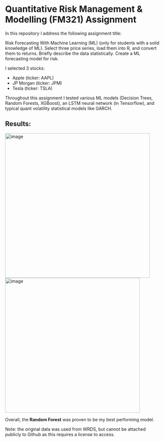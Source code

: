 # Quantitative Risk Management & Modelling (FM321) Assignment

In this repository I address the following assignment title:

Risk Forecasting With Machine Learning (ML) (only for students with a solid knowledge of ML). Select three price series, load them into R, and convert them to returns. Briefly describe the data statistically. Create a ML forecasting model for risk.

I selected 3 stocks:
* Apple (ticker: AAPL)
* JP Morgan (ticker: JPM)
* Tesla (ticker: TSLA)

Throughout this assignment I tested various ML models (Decision Trees, Random Forests, XGBoost), an LSTM neural network (in Tensorflow), and typical quant volatility statistical models like GARCH.

## Results:

<img width="468" alt="image" src="https://github.com/user-attachments/assets/233a74bc-0a55-4f70-b0d2-0cf08e2eb780" />

<img width="436" alt="image" src="https://github.com/user-attachments/assets/29c0793b-fee5-4707-8f7b-4a4438767835" />

Overall, the **Random Forest** was proven to be my best performing model.

Note: the original data was used from WRDS, but cannot be attached publicly to Github as this requires a license to access.
